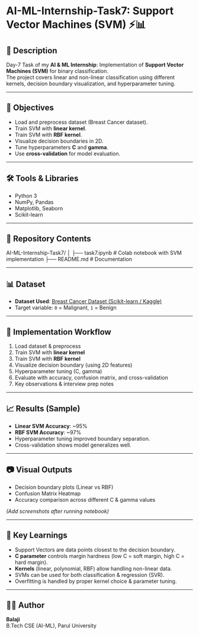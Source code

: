 # AI-ML-Internship-Task7: Support Vector Machines (SVM) ⚡📊

## 📖 Description
Day-7 Task of my **AI & ML Internship**: Implementation of **Support Vector Machines (SVM)** for binary classification.  
The project covers linear and non-linear classification using different kernels, decision boundary visualization, and hyperparameter tuning.

---

## 🚀 Objectives
- Load and preprocess dataset (Breast Cancer dataset).  
- Train SVM with **linear kernel**.  
- Train SVM with **RBF kernel**.  
- Visualize decision boundaries in 2D.  
- Tune hyperparameters **C** and **gamma**.  
- Use **cross-validation** for model evaluation.  

---

## 🛠 Tools & Libraries
- Python 3  
- NumPy, Pandas  
- Matplotlib, Seaborn  
- Scikit-learn  

---

## 📂 Repository Contents
AI-ML-Internship-Task7/
│
├── task7.ipynb # Colab notebook with SVM implementation
├── README.md # Documentation

---

## 📊 Dataset
- **Dataset Used**: [Breast Cancer Dataset (Scikit-learn / Kaggle)](https://www.kaggle.com/datasets/yasserh/breast-cancer-dataset)  
- Target variable: `0` = Malignant, `1` = Benign  

---

## 🔎 Implementation Workflow
1. Load dataset & preprocess  
2. Train SVM with **linear kernel**  
3. Train SVM with **RBF kernel**  
4. Visualize decision boundary (using 2D features)  
5. Hyperparameter tuning (C, gamma)  
6. Evaluate with accuracy, confusion matrix, and cross-validation  
7. Key observations & interview prep notes  

---

## 📈 Results (Sample)
- **Linear SVM Accuracy**: ~95%  
- **RBF SVM Accuracy**: ~97%  
- Hyperparameter tuning improved boundary separation.  
- Cross-validation shows model generalizes well.  

---

## 📷 Visual Outputs
- Decision boundary plots (Linear vs RBF)  
- Confusion Matrix Heatmap  
- Accuracy comparison across different C & gamma values  

*(Add screenshots after running notebook)*  

---

## 🧾 Key Learnings
- Support Vectors are data points closest to the decision boundary.  
- **C parameter** controls margin hardness (low C = soft margin, high C = hard margin).  
- **Kernels** (linear, polynomial, RBF) allow handling non-linear data.  
- SVMs can be used for both classification & regression (SVR).  
- Overfitting is handled by proper kernel choice & parameter tuning.  

---

## 👨‍💻 Author
**Balaji**  
B.Tech CSE (AI-ML), Parul University  
